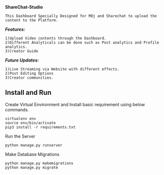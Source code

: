 **ShareChat-Studio**
```
This Dashboard Specially Designed for MOj and Sharechat to upload the content to the Platform.
```
***Features:***
```
1)Upload Video contents through the Dashboard.
2)Different Analyticals can be done such as Post analytics and Profile analytics.
3)Creator Guide
```
***Future Updates:***
```
1)Live Streaming via Website with different effects.
2)Post Editing Options
3)Creator communities.
```
Install and Run
---------------------
Create Virtual Environment and Install basic requirement using below commands.
```
virtualenv env
source env/bin/activate
pip3 install -r requirements.txt

```
Run the Server
```
python manage.py runserver
```
Make Database Migrations
```
python manage.py makemigrations
python manage.py migrate
```
